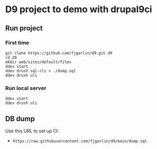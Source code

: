 # D9 project to demo with drupal9ci

## Run project

### First time

```
git clone https://github.com/fjgarlin/d9.git d9
cd d9
mkdir web/sites/default/files
ddev start
ddev drush sql-cli < ./dump.sql
ddev drush uli
```

### Run local server

```
ddev start
ddev drush uli
```

## DB dump

Use this URL to set up CI:
* `https://raw.githubusercontent.com/fjgarlin/d9/main/dump.sql`
